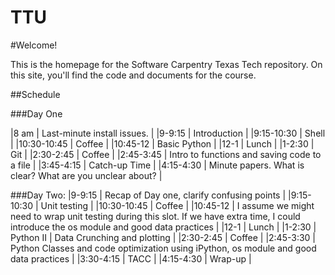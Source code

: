 TTU
===

#Welcome!

This is the homepage for the Software Carpentry Texas Tech repository. On this site, you'll find the code and documents for the course.

##Schedule

###Day One

|8 am | Last-minute install issues. |
|9-9:15 | Introduction |
|9:15-10:30 | Shell |
|10:30-10:45 | Coffee |
|10:45-12 | Basic Python |
|12-1 | Lunch |
|1-2:30 | Git |
|2:30-2:45 | Coffee |
|2:45-3:45 | Intro to functions and saving code to a file |
|3:45-4:15 | Catch-up Time |
|4:15-4:30 | Minute papers. What is clear? What are you unclear about? |

###Day Two:
|9-9:15 | Recap of Day one, clarify confusing points |
|9:15-10:30 | Unit testing |
|10:30-10:45 | Coffee |
|10:45-12 | I assume we might need to wrap unit testing during this slot. If we have extra time, I could introduce the os module and good data practices |
|12-1 | Lunch |
|1-2:30 | Python II | Data Crunching and plotting |
|2:30-2:45 | Coffee |
|2:45-3:30 | Python Classes and code optimization using iPython, os module and good data practices |
|3:30-4:15 | TACC |
|4:15-4:30 | Wrap-up |


